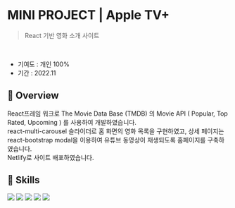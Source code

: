 # MINI PROJECT | Apple TV+
> React 기반 영화 소개 사이트
<br>

* 기여도 : 개인 100% <br> 
* 기간 : 2022.11

## 📍 Overview

React프레임 워크로 The Movie Data Base (TMDB) 의 Movie API ( Popular, Top Rated, Upcoming ) 를 사용하여 개발하였습니다. <br>
react-multi-carousel 슬라이더로 홈 화면의 영화 목록을 구현하였고, 상세 페이지는 react-bootstrap modal을 이용하여 유튜브 동영상이 재생되도록 홈페이지를 구축하였습니다.<br>
Netlify로 사이트 배포하였습니다.

## 🚀 Skills 
<img src="https://img.shields.io/badge/react-61DAFB?style=for-the-badge&logo=react&logoColor=black"> <img src="https://img.shields.io/badge/react router-CA4245?style=for-the-badge&logo=react router&logoColor=white"> <img src="https://img.shields.io/badge/redux-764ABC?style=for-the-badge&logo=redux&logoColor=white"> <img src="https://img.shields.io/badge/axios-5A29E4?style=for-the-badge&logo=axios&logoColor=white"> <img src="https://img.shields.io/badge/netlify-00C7B7?style=for-the-badge&logo=netlify&logoColor=white"> 
